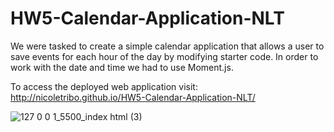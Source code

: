# HW5-Calendar-Application-NLT
We were tasked to create a simple calendar application that allows a user to save events for each hour of the day by modifying starter code. In order to work with the date and time we had to use Moment.js. 

To access the deployed web application visit: http://nicoletribo.github.io/HW5-Calendar-Application-NLT/

![127 0 0 1_5500_index html (3)](https://user-images.githubusercontent.com/76696641/109572093-46787980-7ab2-11eb-92ba-2a5557951f5e.png)